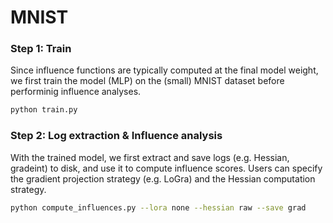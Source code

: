 # MNIST

### Step 1: Train
Since influence functions are typically computed at the final model
weight, we first train the model (MLP) on the (small) MNIST dataset
before performinig influence analyses.

```bash
python train.py
```

### Step 2: Log extraction & Influence analysis
With the trained model, we first extract and save logs (e.g.
Hessian, gradeint) to disk, and use it to compute influence
scores. Users can specify the gradient projection strategy
(e.g. LoGra) and the Hessian computation strategy.

```bash
python compute_influences.py --lora none --hessian raw --save grad
```
